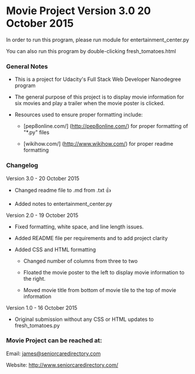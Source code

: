 # Movie Project Version 3.0 20 October 2015


In order to run this program, please run module for entertainment_center.py

You can also run this program by double-clicking fresh_tomatoes.html


### General Notes

- This is a project for Udacity's Full Stack Web Developer Nanodegree program

- The general purpose of this project is to display movie information for
  six movies and play a trailer when the movie poster is clicked.

- Resources used to ensure proper formatting include:

	- [pep8online.com/] (http://pep8online.com/) for proper formatting of "*.py" files

	- [wikihow.com/] (http://www.wikihow.com/) for proper readme formatting


### Changelog

Version 3.0 - 20 October 2015

- Changed readme file to .md from .txt  :+1:

- Added notes to entertainment_center.py

Version 2.0 - 19 October 2015 

- Fixed formatting, white space, and line length issues.

- Added README file per requirements and to add project clarity

- Added CSS and HTML formatting 

	- Changed number of columns from three to two

	- Floated the movie poster to the left to display movie information to the
	  right.

	- Moved movie title from bottom of movie tile to the top of movie
	  information


Version 1.0 - 16 October 2015 

- Original submission without any CSS or HTML updates to fresh_tomatoes.py



### Movie Project can be reached at:

Email: james@seniorcaredirectory.com

Website: http://www.seniorcaredirectory.com/
